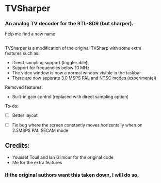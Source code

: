 # TVSharper
### An analog TV decoder for the RTL-SDR (but sharper).
help me find a new name.
##
TVSharper is a modification of the original TVSharp with some extra features such as: 
 - Direct sampling support (toggle-able)
 - Support for frequencies below 10 MHz
 - The video window is now a normal window visible in the taskbar
 - There are now seperate 3.0 MSPS PAL and NTSC modes (experimental)

Removed features: 
 - Built-in gain control (replaced with direct sampling option)

To-do:
 - [ ] Better layout
 - [ ] Fix bug where the screen constantly moves horizontally when on 2.5MSPS PAL SECAM mode


## Credits: 

 - Youssef Touil and Ian Gilmour for the original code
 - Me for the extra features

### If the original authors want this taken down, I will do so.
